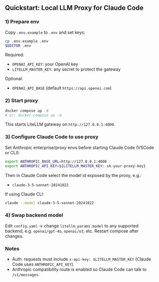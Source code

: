 ## Quickstart: Local LLM Proxy for Claude Code

### 1) Prepare env

Copy `.env.example` to `.env` and set keys:

```bash
cp .env.example .env
$EDITOR .env
```

Required:
- `OPENAI_API_KEY`: your OpenAI key
- `LITELLM_MASTER_KEY`: any secret to protect the gateway

Optional:
- `OPENAI_API_BASE` (default `https://api.openai.com`)

### 2) Start proxy

```bash
docker compose up -d
# or: docker-compose up -d
```

This starts LiteLLM gateway on `http://127.0.0.1:4000`.

### 3) Configure Claude Code to use proxy

Set Anthropic enterprise/proxy envs before starting Claude Code (VSCode or CLI):

```bash
export ANTHROPIC_BASE_URL=http://127.0.0.1:4000
export ANTHROPIC_API_KEY=${LITELLM_MASTER_KEY:-sk-your-proxy-key}
```

Then in Claude Code select the model id exposed by the proxy, e.g.:
- `claude-3-5-sonnet-20241022`

If using Claude CLI:

```bash
claude --model claude-3-5-sonnet-20241022
```

### 4) Swap backend model

Edit `config.yaml` → change `litellm_params.model` to any supported backend, e.g. `openai/gpt-4o`, `openai/o3`, etc. Restart compose after changes.

### Notes
- Auth: requests must include `x-api-key: $LITELLM_MASTER_KEY` (Claude Code uses `ANTHROPIC_API_KEY`).
- Anthropic compatibility route is enabled so Claude Code can talk to `/v1/messages`.